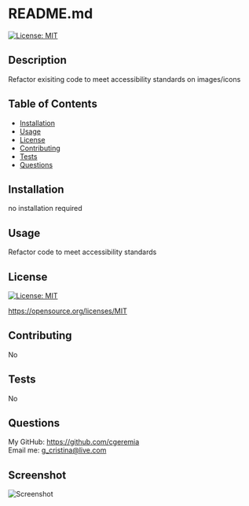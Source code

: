 # README.md
  
  [![License: MIT](https://img.shields.io/badge/License-MIT-yellow.svg)](https://opensource.org/licenses/MIT)

  ## Description

 Refactor exisiting code to meet accessibility standards on images/icons

  ## Table of Contents

  * [Installation](#installation)
  * [Usage](#usage)
  * [License](#license)
  * [Contributing](#contributing)
  * [Tests](#tests)
  * [Questions](#questions)

  ## Installation

no installation required

  ## Usage

Refactor code to meet accessibility standards

  ## License

  [![License: MIT](https://img.shields.io/badge/License-MIT-yellow.svg)](https://opensource.org/licenses/MIT)
  
  https://opensource.org/licenses/MIT 
    

  ## Contributing
  
  No
  
  ## Tests
  No

  ## Questions
  My GitHub: https://github.com/cgeremia <br>
  Email me: g_cristina@live.com
  
  ## Screenshot 
  ![Screenshot](/Users/CG/bootcamp/module1/Develop/assets/images/Screenshot.png)
  
  
